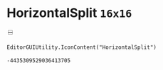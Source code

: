 # HorizontalSplit `16x16`
<img src="/img/HorizontalSplit.png" width=16 height=16>

``` CSharp
EditorGUIUtility.IconContent("HorizontalSplit")
```
```
-4435309529036413705
```
